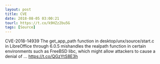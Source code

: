 ```yaml
---
layout: post
title: CVE
date: 2018-08-05 03:00:21
tourl: https://t.co/k9HZz2bu5G
tags: [Source]
---
```

CVE-2018-14939 The get_app_path function in desktop/unx/source/start.c in LibreOffice through 6.0.5 mishandles the realpath function in certain environments such as FreeBSD libc, which might allow attackers to cause a denial of ... https://t.co/QGzYtS8E3h